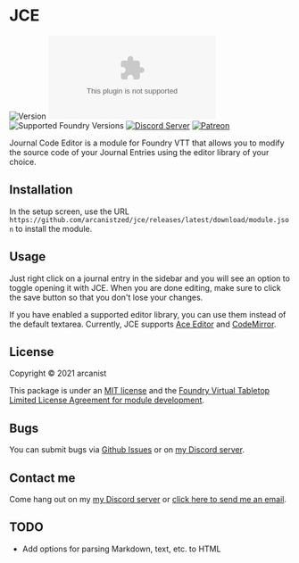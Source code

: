 # JCE

![Version](https://img.shields.io/github/v/tag/arcanistzed/jce) ![Latest Release Download Count](https://img.shields.io/github/downloads/arcanistzed/jce/latest/module.zip?label=Downloads&style=flat-square&color=9b43a8) ![Supported Foundry Versions](https://img.shields.io/endpoint?url=https://foundryshields.com/version?url=https://raw.githubusercontent.com/arcanistzed/jce/main/module.json&style=flat-square&color=ff6400) [![Discord Server](https://img.shields.io/badge/-Discord-%232c2f33?style=flat-square&logo=discord)](https://discord.gg/AAkZWWqVav) [![Patreon](https://img.shields.io/badge/-Patreon-%23141518?style=flat-square&logo=patreon)](https://www.patreon.com/bePatron?u=15896855)

Journal Code Editor is a module for Foundry VTT that allows you to modify the source code of your Journal Entries using the editor library of your choice.

## Installation

In the setup screen, use the URL `https://github.com/arcanistzed/jce/releases/latest/download/module.json` to install the module.

## Usage

Just right click on a journal entry in the sidebar and you will see an option to toggle opening it with JCE. When you are done editing, make sure to click the save button so that you don't lose your changes.

If you have enabled a supported editor library, you can use them instead of the default textarea. Currently, JCE supports [Ace Editor](https://github.com/arcanistzed/acelib) and [CodeMirror](https://github.com/League-of-Foundry-Developers/codemirror-lib).

## License

Copyright © 2021 arcanist

This package is under an [MIT license](LICENSE) and the [Foundry Virtual Tabletop Limited License Agreement for module development](https://foundryvtt.com/article/license/).

## Bugs

You can submit bugs via [Github Issues](https://github.com/arcanistzed/jce/issues/new/choose) or on [my Discord server](https://discord.gg/AAkZWWqVav).

## Contact me

Come hang out on my [my Discord server](https://discord.gg/AAkZWWqVav) or [click here to send me an email](mailto:arcanistzed@gmail.com?subject=Journal%20Code%20Editor%20module).

## TODO

- Add options for parsing Markdown, text, etc. to HTML
